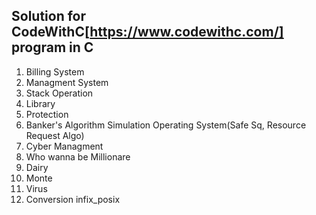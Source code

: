 ## Solution for CodeWithC[https://www.codewithc.com/] program in C 

1. Billing System
2. Managment System
3. Stack Operation
4. Library
5. Protection
6. Banker's Algorithm Simulation Operating System(Safe Sq, Resource Request Algo) 
7. Cyber Managment
8. Who wanna be Millionare
9. Dairy
10. Monte
11. Virus
12. Conversion infix_posix
